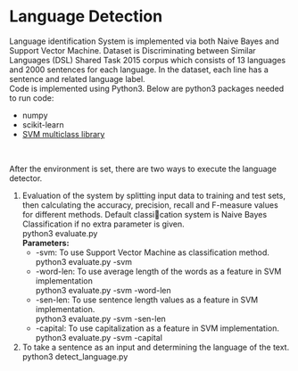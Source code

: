 # Language Detection
Language identification System is implemented via both Naive Bayes and Support Vector Machine. Dataset is Discriminating between Similar Languages (DSL) Shared Task 2015 corpus which consists of 13 languages and 2000 sentences for each language. In the dataset, each line has a sentence and related language label. </br>
Code is implemented using Python3. Below are python3 packages needed to run code:
* numpy
* scikit-learn
* [SVM multiclass library](https://www.cs.cornell.edu/people/tj/svm_light/svm_multiclass.html)
</br>

After the environment is set, there are two ways to execute the language detector.
1. Evaluation of the system by splitting input data to training and test sets, then calculating the accuracy, precision, recall and F-measure values for different methods. Default classication system
is Naive Bayes Classification if no extra parameter is given.</br>
    python3 evaluate.py </br>
    **Parameters:** </br>
    -  -svm: To use Support Vector Machine as classification method. </br>
          python3 evaluate.py -svm </br>
    -   -word-len: To use average length of the words as a feature in SVM implementation </br>
          python3 evaluate.py -svm -word-len
    -   -sen-len: To use sentence length values as a feature in SVM implementation. </br>
          python3 evaluate.py -svm -sen-len
    -   -capital: To use capitalization as a feature in SVM implementation.</br>
          python3 evaluate.py -svm -capital
2. To take a sentence as an input and determining the language of the text. </br>
    python3 detect_language.py
    
    



